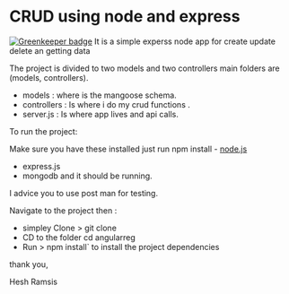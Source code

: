 # CRUD using node and express

[![Greenkeeper badge](https://badges.greenkeeper.io/heshamelmasry77/CRUD-using-node-and-express-and-mongodb-mangoose.svg)](https://greenkeeper.io/)
It is a simple experss node app for create update delete an getting data 

The project is divided to two models and two controllers main folders are (models, controllers).

* models : where is the mangoose schema.
* controllers : Is where i do my crud functions .
* server.js : Is where app lives and api calls.


To run the project:


Make sure you have these installed just run npm install
	- [node.js](http://nodejs.org/)
  - express.js
  - mongodb and it should be running.

I advice you to use post man for testing.
	


Navigate to the project then : 
* simpley Clone > git clone
* CD to the folder cd angularreg
* Run > npm install` to install the project dependencies

thank you,

Hesh Ramsis


